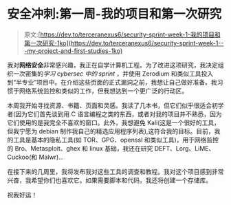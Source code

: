 # 安全冲刺:第一周-我的项目和第一次研究

> 原文:[https://dev.to/terceranexus6/security-sprint-week-1-我的项目和第一次研究-1ko](https://dev.to/terceranexus6/security-sprint-week-1---my-project-and-first-studies-1ko)

我对**网络安全**非常感兴趣，我正在自学计算机工程。为了改进这项研究，我决定组织一次密集的*学习 cybersec 中的 sprint* ，并使用 Zerodium 和类似工具投入到“半专业”项目中。在介绍这些页面的正式漏洞之前，我想让自己做好准备。我习惯于网络系统监控和类似的工作，但我想达到一个更广泛的行动区。

本周我开始寻找资源、书籍、页面和灵感。我读了几本书，但它们似乎很适合初学者(因为它们首先谈到用 C 语言编程之类的东西，或者对我的项目并不熟悉，因为它们使用的是我完全不喜欢的窗口。此外，我想避免 Kali(这是一个很好的工具，但我宁愿为 debian 制作我自己的精选应用程序列表),这符合我的目标。目前，我的工具是基本的隐私工具(如 TOR、GPG、openssl 和类似工具)，用于网络监控的 Bro、Metasploit、ghex 和 linux 基础，我还在研究 DEFT、Lorg、LiME、Cuckoo(和 Malwr)...

在接下来的几周里，我将发布我对这些工具的调查和教程。我对这个项目感到非常兴奋，我希望你们也喜欢它。如果需要脚本和代码，我还将创建一个存储库。

祝我好运！